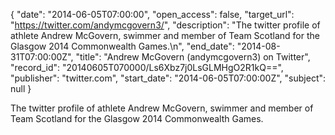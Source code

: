 {
  "date": "2014-06-05T07:00:00", 
  "open_access": false, 
  "target_url": "https://twitter.com/andymcgovern3/", 
  "description": "The twitter profile of athlete Andrew McGovern, swimmer and member of Team Scotland for the Glasgow 2014 Commonwealth Games.\n", 
  "end_date": "2014-08-31T07:00:00Z", 
  "title": "Andrew  McGovern (andymcgovern3) on Twitter", 
  "record_id": "20140605T070000/Ls6Xbz7j0LsGLMHgO2R1kQ==", 
  "publisher": "twitter.com", 
  "start_date": "2014-06-05T07:00:00Z", 
  "subject": null
}

The twitter profile of athlete Andrew McGovern, swimmer and member of Team Scotland for the Glasgow 2014 Commonwealth Games.

